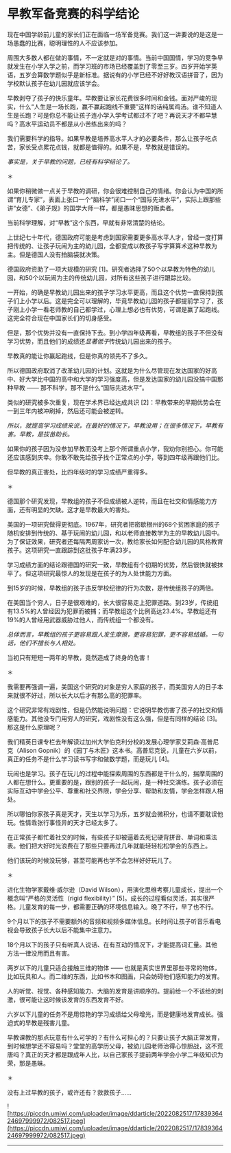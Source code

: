# 早教军备竞赛的科学结论

现在中国学龄前儿童的家长们正在面临一场军备竞赛。我们这一讲要说的是这是一场愚蠢的比赛，聪明理性的人不应该参加。

周围大多数人都在做的事情，不一定就是对的事情。当前中国国情，学习的竞争早就发生在小学入学之前，而学习班的市场已经覆盖到了零至三岁。四岁开始学英语，五岁会算数学题似乎是新标准。据说有的小学已经不好好教汉语拼音了，因为学校默认孩子在幼儿园就应该学会。

早教剥夺了孩子的快乐童年。早教要让家长花费很多时间和金钱。面对严峻的现实，什么“人生是一场长跑，赢不赢起跑线不重要”这样的话纯属鸡汤。谁不知道人生是长跑？可是你总不能让孩子连小学入学考试都过不了吧？再说天才不都早慧吗？高水平运动员不都是从小苦练出来的吗？

我们需要科学的指导。如果早教是培养高水平人才的必要条件，那么让孩子吃点苦，家长受点累花点钱，就都是值得的。如果不是，早教就是错误的。

 *事实是，关于早教的问题，已经有科学结论了。*

＊

如果你稍微做一点关于早教的调研，你会很难控制自己的情绪。你会认为中国的所谓“育儿专家”，表面上张口一个“脑科学”闭口一个“国际先进水平”，实际上跟那些讲“女德”、《弟子规》的国学大师一样，都是愚昧思想的贩卖者。

当前科学理解，对“早教”这个东西，早就有非常清楚的结论。

上世纪七十年代，德国政府可能是考虑到国家需要更多高水平人才，曾经一度打算把传统的、让孩子玩闹为主的幼儿园，全都变成以教孩子写字算算术这种早教为主。但是德国人没有拍脑袋就决策。

德国政府资助了一项大规模的研究 [1]。研究者选择了50个以早教为特色的幼儿园，和50个以玩闹为主的传统幼儿园，对所有这些孩子进行跟踪比较。

一开始，的确是早教幼儿园出来的孩子学习水平更高，而且这个优势一直保持到孩子们上小学以后。这是完全可以理解的，毕竟早教幼儿园的孩子都提前学习了，孩子刚上小学一看老师教的自己都学过，心理上想必也有优势，可谓是赢了起跑线。这完全符合现在中国家长们的切身感受。

但是，那个优势并没有一直保持下去。到小学四年级再看，早教组的孩子不但没有学习优势，而且他们的成绩还*显著低于*传统幼儿园出来的孩子。

早教真的能让你赢起跑线，但是你真的领先不了多久。

所以德国政府取消了改革幼儿园的计划。这就是为什么尽管现在发达国家的好高中、好大学比中国的高中和大学的学习强度高，但是发达国家的幼儿园没搞中国那种早教 —— 那不科学，那不是什么“国际先进水平”。

类似的研究被多次重复，现在学术界已经达成共识 [2]：早教带来的早期优势会在一到三年内被冲刷掉，然后还可能会被逆转。

 *所以，就提高学习成绩来说，在最好的情况下，早教没用；在很多情况下，早教有害。早教，是拔苗助长。*

如果你的孩子因为没参加早教而没考上那个所谓重点小学，我劝你别担心。你可能还应该感到庆幸。你敢不敢先给孩子找个正常点的小学，等到四年级再跟他们比。

但早教的真正害处，比四年级时的学习成绩严重得多。

＊

德国那个研究发现，早教组的孩子不但成绩被人逆转，而且在社交和情感能力方面，还有明显的欠缺。这才是早教最大的害处。

美国的一项研究做得更彻底。1967年，研究者把密歇根州的68个贫困家庭的孩子随机安排到传统的、基于玩闹的幼儿园，和以老师直接教学为主的早教幼儿园中。为了保证效果，研究者还每隔两周家访一次，教给家长如何配合幼儿园的风格教育孩子。这项研究一直跟踪到这批孩子年满23岁。

学习成绩方面的结论跟德国的研究一致，早教组有个初期的优势，然后很快就被抹平了。但这项研究最惊人的发现是在孩子的为人处世能力方面。

到15岁的时候，早教组的孩子违反学校纪律的行为次数，是传统组孩子的两倍。

在美国当个穷人，日子是很艰难的，长大很容易走上犯罪道路。到23岁，传统组有13.5%的人曾经因为犯罪而被捕；而早教组这个比例高达23.4%。早教组还有19%的人曾经用武器威胁过他人，而传统组一个都没有。

 *总体而言，早教组的孩子更容易跟人发生摩擦，更容易犯罪，更不容易结婚。一句话，他们不擅长与人相处。*

当初只有短短一两年的早教，竟然造成了终身的危害！

＊

我需要再强调一遍，美国这个研究的对象是穷人家庭的孩子，而美国穷人的日子本来就很不好过，所以长大以后才有那么高的犯罪率。

这个研究非常有戏剧性，但是仍然能说明问题：它说明早教伤害了孩子的社交和情感能力。其他没专门用穷人的研究，戏剧性没有这么强，但是有同样的结论 [3]。那这是什么原理呢？

我们精英日课专栏去年解读过加州大学伯克利分校的发展心理学家艾莉森·高普尼克（Alison Gopnik）的《园丁与木匠》这本书。高普尼克说，儿童在六岁以前，真正的任务不是什么学习读书写字和做数学题，而是玩儿 [4]。

玩闹也是学习。孩子在玩儿的过程中能探索周围的东西都是干什么的，揣摩周围的人都在想什么。更重要的是，跟别的孩子一起玩闹，是一种社交演练。孩子必须在实际互动中学会公平、尊重和社交界限，学会分享、帮助和友情，学会怎样跟人相处。

所以哪怕你家孩子真是天才，天生以学习为乐，五岁就会微积分，也请不要耽误他玩。性情乖张行事怪异的天才已经太多了。

在正常孩子都忙着社交的时候，有些孩子却被逼着去死记硬背拼音、单词和乘法表。他们把大好时光浪费在了那些只要再过几年就能轻轻松松学会的东西上。

他们该玩的时候没玩够，甚至可能再也学不会怎样好好玩儿了。

＊

进化生物学家戴维·威尔逊（David Wilson），用演化思维考察儿童成长，提出一个概念叫“严格的灵活性（rigid flexibility）” [5]。成长的过程看似灵活，其实很严格。儿童发育的每一步，都需要正确的环境信息输入。晚了不行，早了也不行。

9个月以下的孩子不需要额外的音频和视频多媒体信息。长时间让孩子听音乐看电视会导致孩子长大以后不能集中注意力。

18个月以下的孩子只有听真人说话、在有互动的情况下，才能提高词汇量。其他方法一律没用而且有害。

两岁以下的儿童只适合接触三维的物体 —— 也就是真实世界里那些寻常的物体，比如玩具和人。而二维的东西，比如书本和图画，只会妨碍他们感知能力的发育。

人的听觉、视觉、各种感知能力、大脑的发育是讲顺序的。提前给一个不该给的刺激，很可能让这时候该发育的东西发育不好。

六岁以下儿童的任务不是用惊艳的学习成绩给父母增光，而是健康地发育成长。强迫式的早教是残害儿童。

早教课教的那点玩意有什么可学的？有什么可担心的？只要让孩子大脑正常发育，到时候想学还不容易吗？堂堂的高学历父母，被幼儿园老师治得心惊胆战，这不荒唐吗？真正的天才都是跟成年人比，以自己家孩子提前两年学会小学二年级知识为荣，那是愚昧。

＊

没有上过早教的孩子，或许还有？救救孩子……

![https://piccdn.umiwi.com/uploader/image/ddarticle/2022082517/1783936424697999972/082517.jpeg](https://piccdn.umiwi.com/uploader/image/ddarticle/2022082517/1783936424697999972/082517.jpeg)

---
